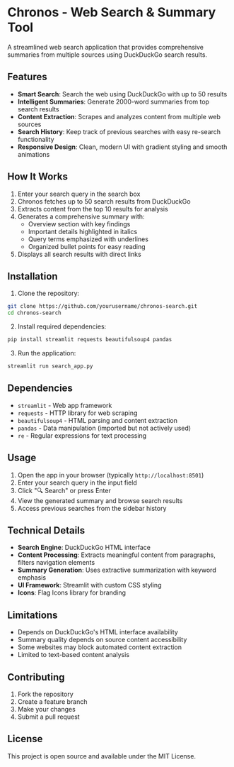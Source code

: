 # Chronos - Web Search & Summary Tool

A streamlined web search application that provides comprehensive summaries from multiple sources using DuckDuckGo search results.

## Features

- **Smart Search**: Search the web using DuckDuckGo with up to 50 results
- **Intelligent Summaries**: Generate 2000-word summaries from top search results
- **Content Extraction**: Scrapes and analyzes content from multiple web sources
- **Search History**: Keep track of previous searches with easy re-search functionality
- **Responsive Design**: Clean, modern UI with gradient styling and smooth animations

## How It Works

1. Enter your search query in the search box
2. Chronos fetches up to 50 search results from DuckDuckGo
3. Extracts content from the top 10 results for analysis
4. Generates a comprehensive summary with:
   - Overview section with key findings
   - Important details highlighted in italics
   - Query terms emphasized with underlines
   - Organized bullet points for easy reading
5. Displays all search results with direct links

## Installation

1. Clone the repository:
```bash
git clone https://github.com/yourusername/chronos-search.git
cd chronos-search
```

2. Install required dependencies:
```bash
pip install streamlit requests beautifulsoup4 pandas
```

3. Run the application:
```bash
streamlit run search_app.py
```

## Dependencies

- `streamlit` - Web app framework
- `requests` - HTTP library for web scraping
- `beautifulsoup4` - HTML parsing and content extraction
- `pandas` - Data manipulation (imported but not actively used)
- `re` - Regular expressions for text processing

## Usage

1. Open the app in your browser (typically `http://localhost:8501`)
2. Enter your search query in the input field
3. Click "🔍 Search" or press Enter
4. View the generated summary and browse search results
5. Access previous searches from the sidebar history

## Technical Details

- **Search Engine**: DuckDuckGo HTML interface
- **Content Processing**: Extracts meaningful content from paragraphs, filters navigation elements
- **Summary Generation**: Uses extractive summarization with keyword emphasis
- **UI Framework**: Streamlit with custom CSS styling
- **Icons**: Flag Icons library for branding

## Limitations

- Depends on DuckDuckGo's HTML interface availability
- Summary quality depends on source content accessibility
- Some websites may block automated content extraction
- Limited to text-based content analysis

## Contributing

1. Fork the repository
2. Create a feature branch
3. Make your changes
4. Submit a pull request

## License

This project is open source and available under the MIT License.